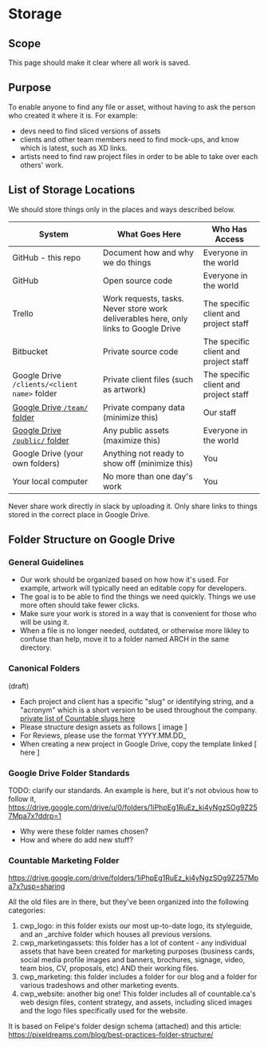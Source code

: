 
# Storage

## Scope

This page should make it clear where all work is saved.

## Purpose

To enable anyone to find any file or asset, without having to ask the person who created it where it is. For example:
  * devs need to find sliced versions of assets
  * clients and other team members need to find mock-ups, and know which is latest, such as XD links.
  * artists need to find raw project files in order to be able to take over each others' work.

## List of Storage Locations

We should store things only in the places and ways described below.

| System  | What Goes Here | Who Has Access |
| ------------- | ------------- | ------------- |
| GitHub - this repo  | Document how and why we do things | Everyone in the world |
| GitHub | Open source code | Everyone in the world |
| Trello | Work requests, tasks. Never store work deliverables here, only links to Google Drive | The specific client and project staff |
| Bitbucket | Private source code | The specific client and project staff |
| Google Drive `/clients/<client name>` folder | Private client files (such as artwork) | The specific client and project staff |
| [Google Drive `/team/` folder](https://drive.google.com/drive/folders/12iWzlcOP_qdFlVcM_U1yLVKB6IDq4Uvd) | Private company data (minimize this) | Our staff |
| [Google Drive `/public/` folder](https://drive.google.com/drive/folders/1Do2l9oaPHlyJ-J6w-BoGAvUmJjK1mDk3) | Any public assets (maximize this) | Everyone in the world |
| Google Drive (your own folders) | Anything not ready to show off (minimize this) | You |
| Your local computer | No more than one day's work | You |

Never share work directly in slack by uploading it. Only share links to things stored in the correct place in Google Drive.

## Folder Structure on Google Drive

### General Guidelines
  * Our work should be organized based on how how it's used. For example, artwork will typically need an editable copy for developers.
  * The goal is to be able to find the things we need quickly. Things we use more often should take fewer clicks.
  * Make sure your work is stored in a way that is convenient for those who will be using it.
  * When a file is no longer needed, outdated, or otherwise more likley to confuse than help, move it to a folder named ARCH in the same directory.

### Canonical Folders
(draft)
  * Each project and client has a specific "slug" or identifying string, and a "acronym" which is a short version to be used throughout the company. [private list of Countable slugs here](https://docs.google.com/spreadsheets/d/11IvCJCtw0iD4vWEOY_tNMvpUnte2eb1Z3exMMtevIzk/edit#gid=279543225)
  * Please structure design assets as follows [ image ]
  * For Reviews, please use the format YYYY.MM.DD_
  * When creating a new project in Google Drive, copy the template linked [ here ]

### Google Drive Folder Standards

TODO: clarify our standards. An example is here, but it's not obvious how to follow it, https://drive.google.com/drive/u/0/folders/1iPhpEg1RuEz_ki4yNgzSOg9Z257Mpa7x?ddrp=1

  * Why were these folder names chosen?
  * How and where do add new stuff?

### Countable Marketing Folder

https://drive.google.com/drive/folders/1iPhpEg1RuEz_ki4yNgzSOg9Z257Mpa7x?usp=sharing

All the old files are in there, but they've been organized into the following categories:
1. cwp_logo: in this folder exists our most up-to-date logo, its styleguide, and an _archive folder which houses all previous versions.
2. cwp_marketingassets: this folder has a lot of content - any individual assets that have been created for marketing purposes (business cards, social media profile images and banners, brochures, signage, video, team bios, CV, proposals, etc) AND their working files.
3. cwp_marketing: this folder includes a folder for our blog and a folder for various tradeshows and other marketing events.
4. cwp_website: another big one!  This folder includes all of countable.ca's web design files, content strategy, and assets, including sliced images and the logo files specifically used for the website.


It is based on Felipe's folder design schema (attached) and this article: https://pixeldreams.com/blog/best-practices-folder-structure/
